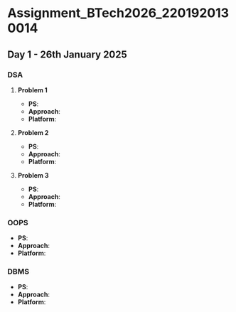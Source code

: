 # Assignment_BTech2026_2201920130014

## Day 1 - 26th January 2025

### DSA
1. **Problem 1**  
   - **PS**:
   - **Approach**: 
   - **Platform**:

2. **Problem 2**  
   - **PS**:
   - **Approach**:
   - **Platform**:

3. **Problem 3**  
   - **PS**: 
   - **Approach**:
   - **Platform**:

### OOPS
- **PS**:
- **Approach**:
- **Platform**: 

### DBMS
- **PS**: 
- **Approach**:  
- **Platform**:
